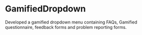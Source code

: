 # GamifiedDropdown
Developed a gamified dropdown menu containing FAQs, Gamified questionnaire, feedback forms and problem reporting forms.
